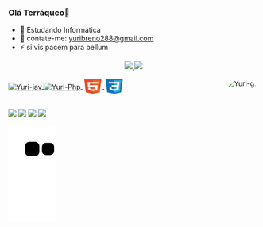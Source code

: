 ### Olá Terráqueo👋


- 🔭 Estudando Informática
- 💬 contate-me: yuribreno288@gmail.com
- ⚡ si vis pacem para bellum

<div align="center">
  <a href="https://github.com/YuriBreno">
  <img height="180em" src="https://github-readme-stats.vercel.app/api?username=YuriBreno&show_icons=true&theme=dark&include_all_commits=true&count_private=true"/>
  <img height="180em" src="https://github-readme-stats.vercel.app/api/top-langs/?username=YuriBreno&layout=compact&langs_count=7&theme=dark"/>
</div>
  
  <div style="display: inline_block"><br>
  <img align="center" alt="Yuri-jav" height="30" width="40" src="https://cdn.jsdelivr.net/gh/devicons/devicon/icons/java/java-original-wordmark.svg" />
  <img align="center" alt="Yuri-Php" height="30" width="40"   src="https://cdn.jsdelivr.net/gh/devicons/devicon/icons/php/php-original.svg" />
  <img align="center" alt="Yuri-HTML" height="30" width="40" src="https://raw.githubusercontent.com/devicons/devicon/master/icons/html5/html5-original.svg">
  <img align="center" alt="Yuri-CSS" height="30" width="40" src="https://raw.githubusercontent.com/devicons/devicon/master/icons/css3/css3-original.svg">
  <img align="right" alt="Yuri-gif" height="150" style="border-radius:50px;" src="">
</div>
  
##
<div> 
  <a href="https://instagram.com/theyur1" target="_blank"><img src="https://img.shields.io/badge/-Instagram-%23E4405F?style=for-the-badge&logo=instagram&logoColor=white" target="_blank"></a>
 	<a href="https://www.twitch.tv/YuuriBrr" target="_blank"><img src="https://img.shields.io/badge/Twitch-9146FF?style=for-the-badge&logo=twitch&logoColor=white" target="_blank"></a>
 <a href="https://discord.com/channels/@me" target="_blank"><img src="https://img.shields.io/badge/Discord-7289DA?style=for-the-badge&logo=discord&logoColor=white" target="_blank"></a> 
  <a href = "mailto:yuribreno288@gmail.com"><img src="https://img.shields.io/badge/-Gmail-%23333?style=for-the-badge&logo=gmail&logoColor=white" target="_blank"></a>
 
  ![Snake animation](https://github.com/rafaballerini/rafaballerini/blob/output/github-contribution-grid-snake.svg)
 
</div>
       
          
